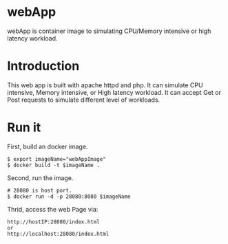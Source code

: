 # webApp #
webApp is container image to simulating CPU/Memory intensive or high latency workload.

# Introduction #
This web app is built with apache httpd and php. It can simulate  CPU intensive, Memory intensive, or High latency workload.
It can accept Get or Post requests to simulate different level of workloads.

# Run it #
First, build an docker image.
```console
$ export imageName="webAppImage"
$ docker build -t $imageName .
```

Second, run the image.
```console
# 28080 is host port.
$ docker run -d -p 28080:8080 $imageName
```

Thrid, access the web Page via:
```console
http://hostIP:28080/index.html
or
http://localhost:28080/index.html
```
